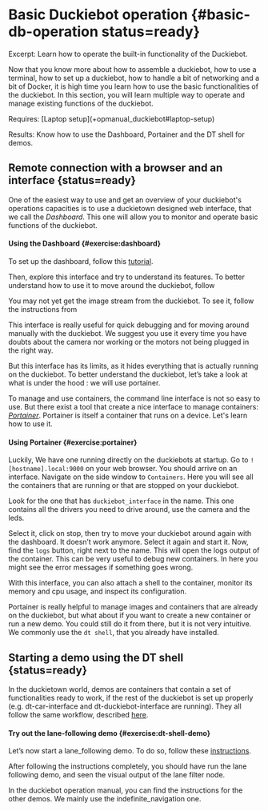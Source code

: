 # Basic Duckiebot operation {#basic-db-operation status=ready}

Excerpt: Learn how to operate the built-in functionality of the Duckiebot.

Now that you know more about how to assemble a duckiebot, how to use a terminal, how to set up a duckiebot, how to handle a bit of networking and a bit of Docker, it is high time you learn how to use the basic functionalities of the duckiebot. In this section, you will learn multiple way to operate and manage existing functions of the duckiebot.


<!-- !!! UPDATE THIS !!! -->
<div class='requirements' markdown='1'>
  Requires: [Laptop setup](+opmanual_duckiebot#laptop-setup)

  Results: Know how to use the Dashboard, Portainer and the DT shell for demos. 
</div>

<minitoc/>


## Remote connection with a browser and an interface  {status=ready}

One of the easiest way to use and get an overview of your duckiebot's operations capacities is to use a duckietown designed web interface, that we call the _Dashboard_. This one will allow you to monitor and operate basic functions of the duckiebot.

#### Using the Dashboard {#exercise:dashboard}

To set up the dashboard, follow this [tutorial](+opmanual_duckiebot#duckiebot-dashboard-setup).

Then, explore this interface and try to understand its features. To better understand how to use it to move around the duckiebot, follow [](+opmanual_duckiebot#setup-ros-websocket-image)

You may not yet get the image stream from the duckiebot. To see it, follow the instructions from [](+opmanual_duckiebot#image-dashboard)

<end/>

This interface is really useful for quick debugging and for moving around manually with the duckiebot. We suggest you use it every time you have doubts about the camera nor working or the motors not being plugged in the right way.

But this interface has its limits, as it hides everything that is actually running on the duckiebot. To better understand the duckiebot, let’s take a look at what is under the hood : we will use portainer.

To manage and use containers, the command line interface is not so easy to use. But there exist a tool that create a nice interface to manage containers: [_Portainer_](https://www.portainer.io/). Portainer is itself a container that runs on a device. Let's learn how to use it.

#### Using Portainer {#exercise:portainer}
Luckily, We have one running directly on the duckiebots at startup. Go to `![hostname].local:9000` on your web browser. You should arrive on an interface. Navigate on the side window to `Containers`. Here you will see all the containers that are running or that are stopped on your duckiebot.

Look for the one that has `duckiebot_interface` in the name. This one contains all the drivers you need to drive around, use the camera and the leds.

Select it, click on stop, then try to move your duckiebot around again with the dashboard. It doesn’t work anymore. Select it again and start it. Now, find the `logs` button, right next to the name. This will open the logs output of the container. This can be very useful to debug new containers. In here you might see the error messages if something goes wrong.

<end/>

With this interface, you can also attach a shell to the container, monitor its memory and cpu usage, and inspect its configuration.

Portainer is really helpful to manage images and containers that are already on the duckiebot, but what about if you want to create a new container or run a new demo. You could still do it from there, but it is not very intuitive. We commonly use the `dt shell`, that you already have installed.

## Starting a demo using the DT shell {status=ready}
In the duckietown world, demos are containers that contain a set of functionalities ready to work, if the rest of the duckiebot is set up properly (e.g. dt-car-interface and dt-duckiebot-interface are running). They all follow the same workflow, described [here](+opmanual_duckiebot#running-demos).


#### Try out the lane-following demo {#exercise:dt-shell-demo}

Let’s now start a lane_following demo. To do so, follow these [instructions](+opmanual_duckiebot#demo-lane-following).

<end/>

After following the instructions completely, you should have run the lane following demo, and seen the visual output of the lane filter node.

In the duckiebot operation manual, you can find the instructions for the other demos. We mainly use the indefinite_navigation one.
